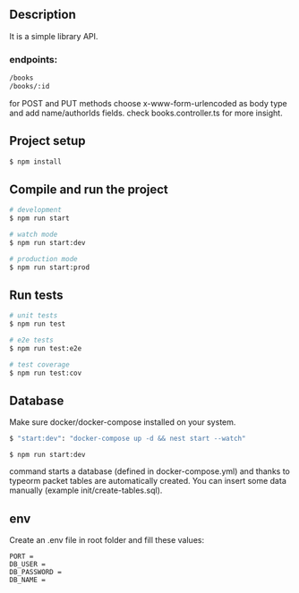 ## Description

It is a simple library API.

### endpoints:

```bash
/books
/books/:id
```

for POST and PUT methods choose x-www-form-urlencoded as body type and add name/authorIds fields.
check books.controller.ts for more insight.

## Project setup

```bash
$ npm install
```

## Compile and run the project

```bash
# development
$ npm run start

# watch mode
$ npm run start:dev

# production mode
$ npm run start:prod
```

## Run tests

```bash
# unit tests
$ npm run test

# e2e tests
$ npm run test:e2e

# test coverage
$ npm run test:cov
```

## Database

Make sure docker/docker-compose installed on your system.

```bash
$ "start:dev": "docker-compose up -d && nest start --watch"
```

```
$ npm run start:dev
```

command starts a database (defined in docker-compose.yml) and thanks to typeorm packet tables are automatically created.
You can insert some data manually (example init/create-tables.sql).

## env

Create an .env file in root folder and fill these values:

```
PORT =
DB_USER =
DB_PASSWORD =
DB_NAME =
```
